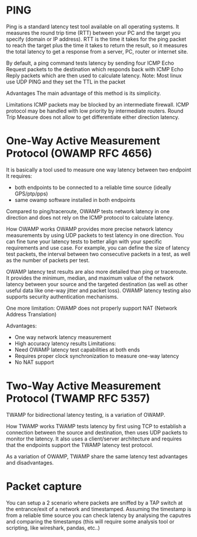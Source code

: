 # PING
Ping is a standard latency test tool available on all operating systems.
It measures the round trip time (RTT) between your PC and the target you specify (domain or IP address).
RTT is the time it takes for the ping packet to reach the target plus the time it takes to return the result,
so it measures the total latency to get a response from a server, PC, router or internet site.

By default, a ping command tests latency by sending four ICMP Echo Request packets
to the destination which responds back with ICMP Echo Reply packets which are then used to calculate latency.
Note: Most linux use UDP PING and they set the TTL in the packet

Advantages
The main advantage of this method is its simplicity.

Limitations
ICMP packets may be blocked by an intermediate firewall.
ICMP protocol may be handled with low priority by intermediate routers.
Round Trip Measure does not allow to get differentiate either direction latency.


# One-Way Active Measurement Protocol (OWAMP RFC 4656)
It is basically a tool used to measure one way latency between two endpoint
It requires:
- both endpoints to be connected to a reliable time source (ideally GPS/ptp/pps)
- same owamp software installed in both endpoints

Compared to ping/traceroute, OWAMP tests network latency in one direction and
does not rely on the ICMP protocol to calculate latency.

How OWAMP works
OWAMP provides more precise network latency measurements by using UDP packets to test latency in one direction.
You can fine tune your latency tests to better align with your specific requirements and use case.
For example, you can define the size of latency test packets,
the interval between two consecutive packets in a test, as well as the number of packets per test.

OWAMP latency test results are also more detailed than ping or traceroute. It provides the minimum, median,
and maximum value of the network latency between your source and the targeted destination
(as well as other useful data like one-way jitter and packet loss).
OWAMP latency testing also supports security authentication mechanisms.

One more limitation: OWAMP does not properly support NAT (Network Address Translation)

Advantages:
- One way network latency measurement
- High accuracy latency results
Limitations:
- Need OWAMP latency test capabilities at both ends
- Requires proper clock synchronization to measure one-way latency
- No NAT support

# Two-Way Active Measurement Protocol (TWAMP RFC 5357)
TWAMP for bidirectional latency testing, is a variation of OWAMP.

How TWAMP works
TWAMP tests latency by first using TCP to establish a connection between the source and destination, then uses UDP packets to monitor the latency.
It also uses a client/server architecture and requires that the endpoints support the TWAMP latency test protocol.

As a variation of OWAMP, TWAMP share the same latency test advantages and disadvantages.


# Packet capture
You can setup a 2 scenario where packets are sniffed by a TAP switch at the entrance/exit
of a network and timestamped.
Assuming the timestamp is from a reliable time source you can check latency by analysing the
caputres and comparing the timestamps (this will require some analysis tool or scripting,
like wireshark, pandas, etc..)
